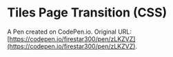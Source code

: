 # Tiles Page Transition (CSS)

A Pen created on CodePen.io. Original URL: [https://codepen.io/firestar300/pen/zLKZVZ](https://codepen.io/firestar300/pen/zLKZVZ).


